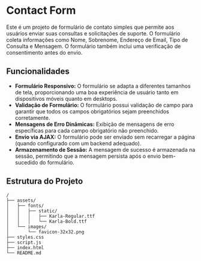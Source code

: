 # Contact Form

Este é um projeto de formulário de contato simples que permite aos usuários enviar suas consultas e solicitações de suporte. O formulário coleta informações como Nome, Sobrenome, Endereço de Email, Tipo de Consulta e Mensagem. O formulário também inclui uma verificação de consentimento antes do envio.

## Funcionalidades

- **Formulário Responsivo:** O formulário se adapta a diferentes tamanhos de tela, proporcionando uma boa experiência de usuário tanto em dispositivos móveis quanto em desktops.
- **Validação de Formulário:** O formulário possui validação de campo para garantir que todos os campos obrigatórios sejam preenchidos corretamente.
- **Mensagens de Erro Dinâmicas:** Exibição de mensagens de erro específicas para cada campo obrigatório não preenchido.
- **Envio via AJAX:** O formulário pode ser enviado sem recarregar a página (quando configurado com um backend adequado).
- **Armazenamento de Sessão:** A mensagem de sucesso é armazenada na sessão, permitindo que a mensagem persista após o envio bem-sucedido do formulário.

## Estrutura do Projeto

```plaintext
/
├── assets/
│   ├── fonts/
│   │   ├── static/
│   │   │   ├── Karla-Regular.ttf
│   │   │   └── Karla-Bold.ttf
│   └── images/
│       └── favicon-32x32.png
├── styles.css
├── script.js
├── index.html
└── README.md
```
